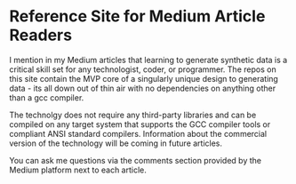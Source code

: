 # Reference Site for Medium Article Readers
I mention in my Medium articles that learning to generate synthetic data is a critical skill set for any technologist, coder, or programmer. The repos on this site contain the MVP core of a singularly unique design to generating data - its all down out of thin air with no dependencies on anything other than a gcc compiler.

The technolgy does not require any third-party libraries and can be compiled on any target system that supports the GCC compiler tools or compliant ANSI standard compilers. Information about the commercial version of the technology will be coming in future articles.

You can ask me questions via the comments section provided by the Medium platform next to each article. 
